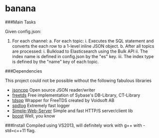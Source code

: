 banana
======

###Main Tasks

Given config.json:

1.  For each channel:
  a.  For each topic:
    i.  Executes the SQL statement and converts the each row to a 1-level inline JSON object.
  b.  After all topics are processed:
    i.  Bulkload to Elasticsearch using the Bulk API
    ii.  The index name is defined in config.json by the "es" key.
    iii.  The index type is defined by the "name" key of each topic.

###Dependencies

This project could not be possible without the following fabulous libraries
* [jsoncpp](https://github.com/open-source-parsers/jsoncpp) Open source JSON reader/writer
* [freetds](https://github.com/FreeTDS/freetds) Free implementation of Sybase's DB-Library, CT-Library
* [tdspp](https://github.com/htaox/tdspp) Wrapper for FreeTDS created by Voidsoft AB
* [spdlog](https://github.com/gabime/spdlog) Extremely fast logger
* [Simple-Web-Server](https://github.com/eidheim/Simple-Web-Server) Simple and fast HTTP/S server/client lib
* [boost](http://sourceforge.net/projects/boost/files/boost-binaries/) Well, you know

###Install
Compiled using VS2013, will definitely work with g++ with -std=c++11 flag.